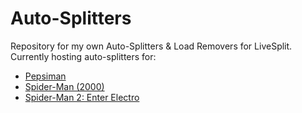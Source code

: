 # Auto-Splitters
Repository for my own Auto-Splitters &amp; Load Removers for LiveSplit. Currently hosting auto-splitters for:
+ [Pepsiman](https://github.com/MrMonsh/Auto-Splitters/tree/main/Pepsiman)
+ [Spider-Man (2000)](https://github.com/MrMonsh/Auto-Splitters/tree/main/Spider-Man%20(2000))
+ [Spider-Man 2: Enter Electro](https://github.com/MrMonsh/Auto-Splitters/tree/main/Spider-Man%202:%20Enter%20Electro)
